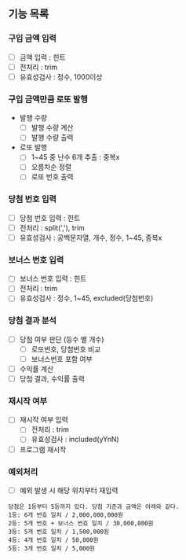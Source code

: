 ## 기능 목록

### 구입 금액 입력
- [ ] 금액 입력 : 힌트
- [ ] 전처리 : trim
- [ ] 유효성검사 : 정수, 1000이상

### 구입 금액만큼 로또 발행
- 발행 수량
  - [ ] 발행 수량 계산
  - [ ] 발행 수량 출력
- 로또 발행
  - [ ] 1~45 중 난수 6개 추출 : 중복x
  - [ ] 오름차순 정렬
  - [ ] 로또 번호 출력

### 당첨 번호 입력
- [ ] 당첨 번호 입력 : 힌트
- [ ] 전처리 : split(','), trim
- [ ] 유효성검사 : 공백문자열, 개수, 정수, 1~45, 중복x

### 보너스 번호 입력
- [ ] 보너스 번호 입력 : 힌트
- [ ] 전처리 : trim
- [ ] 유효성검사 : 정수, 1~45, excluded(당첨번호)

### 당첨 결과 분석
- [ ] 당첨 여부 판단 (등수 별 개수)
  - [ ] 로또번호, 당첨번호 비교
  - [ ] 보너스번호 포함 여부
- [ ] 수익률 계산
- [ ] 당첨 결과, 수익률 출력

### 재시작 여부
- [ ] 재시작 여부 입력
  - [ ] 전처리 : trim
  - [ ] 유효성검사 : included(yYnN)
- [ ] 프로그램 재시작

### 예외처리
- [ ] 예외 발생 시 해당 위치부터 재입력

```
당첨은 1등부터 5등까지 있다. 당첨 기준과 금액은 아래와 같다.
1등: 6개 번호 일치 / 2,000,000,000원
2등: 5개 번호 + 보너스 번호 일치 / 30,000,000원
3등: 5개 번호 일치 / 1,500,000원
4등: 4개 번호 일치 / 50,000원
5등: 3개 번호 일치 / 5,000원
```